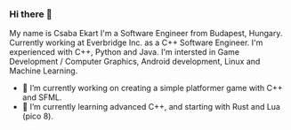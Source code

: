 ### Hi there 👋

My name is Csaba Ekart I'm a Software Engineer from Budapest, Hungary. Currently working at Everbridge Inc. as a C++ Software Engineer. I'm experienced with C++, Python and Java. I'm intersted in Game Development / Computer Graphics, Android development, Linux and Machine Learning.

- 🔭 I’m currently working on creating a simple platformer game with C++ and SFML.
- 🌱 I’m currently learning advanced C++, and starting with Rust and Lua (pico 8).

<!--
**ekaktusz/ekaktusz** is a ✨ _special_ ✨ repository because its `README.md` (this file) appears on your GitHub profile.

Here are some ideas to get you started:

- 🔭 I’m currently working on ...
- 🌱 I’m currently learning ...
- 👯 I’m looking to collaborate on ...
- 🤔 I’m looking for help with ...
- 💬 Ask me about ...
- 📫 How to reach me: ...
- 😄 Pronouns: ...
- ⚡ Fun fact: ...
-->
